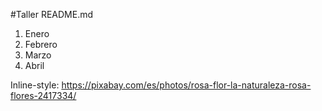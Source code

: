 #Taller README.md
  1. Enero
  2. Febrero
  3. Marzo
  4. Abril
  
Inline-style: https://pixabay.com/es/photos/rosa-flor-la-naturaleza-rosa-flores-2417334/
